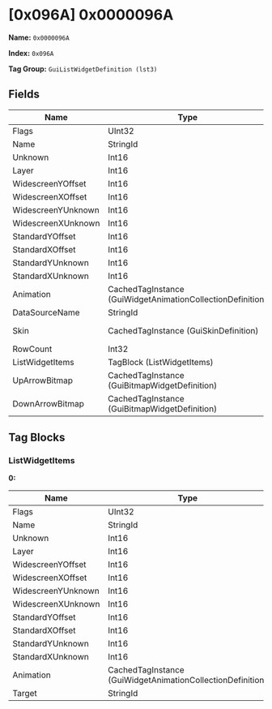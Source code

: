 # [0x096A] 0x0000096A

**Name:** ```0x0000096A```

**Index:** ```0x096A```

**Tag Group:** ```GuiListWidgetDefinition (lst3)```

## Fields

Name	| Type	| Value
---	|---	|---	|
Flags	|UInt32	|57
Name	|StringId	|
Unknown	|Int16	|0
Layer	|Int16	|0
WidescreenYOffset	|Int16	|0
WidescreenXOffset	|Int16	|0
WidescreenYUnknown	|Int16	|0
WidescreenXUnknown	|Int16	|0
StandardYOffset	|Int16	|0
StandardXOffset	|Int16	|0
StandardYUnknown	|Int16	|0
StandardXUnknown	|Int16	|0
Animation	|CachedTagInstance (GuiWidgetAnimationCollectionDefinition)	|[[0x07B7] 0x000007B7](../GuiWidgetAnimationCollectionDefinition/07B7.md)
DataSourceName	|StringId	|
Skin	|CachedTagInstance (GuiSkinDefinition)	|[[0x096C] ui\halox\start_menu\panes\common\spinner\spinner_new](../GuiSkinDefinition/096C.md)
RowCount	|Int32	|0
ListWidgetItems	|TagBlock (ListWidgetItems)	|[1](#listwidgetitems)
UpArrowBitmap	|CachedTagInstance (GuiBitmapWidgetDefinition)	|[[0x0825] 0x00000825](../GuiBitmapWidgetDefinition/0825.md)
DownArrowBitmap	|CachedTagInstance (GuiBitmapWidgetDefinition)	|[[0x0826] 0x00000826](../GuiBitmapWidgetDefinition/0826.md)


## Tag Blocks

### ListWidgetItems

**0:**

Name	| Type	| Value
---	|---	|---	|
Flags	|UInt32	|1
Name	|StringId	|
Unknown	|Int16	|0
Layer	|Int16	|10
WidescreenYOffset	|Int16	|0
WidescreenXOffset	|Int16	|0
WidescreenYUnknown	|Int16	|0
WidescreenXUnknown	|Int16	|0
StandardYOffset	|Int16	|0
StandardXOffset	|Int16	|0
StandardYUnknown	|Int16	|0
StandardXUnknown	|Int16	|0
Animation	|CachedTagInstance (GuiWidgetAnimationCollectionDefinition)	|[[0x07B7] 0x000007B7](../GuiWidgetAnimationCollectionDefinition/07B7.md)
Target	|StringId	|name


